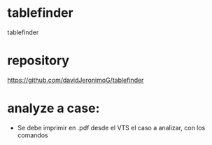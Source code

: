 # tablefinder
tablefinder

# repository
https://github.com/davidJeronimoG/tablefinder

# analyze a case:

- Se debe imprimir en .pdf desde el VTS el caso a analizar, con los comandos  